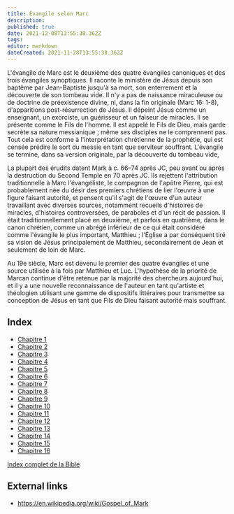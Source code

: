 ```yaml
---
title: Évangile selon Marc
description: 
published: true
date: 2021-12-08T13:55:38.362Z
tags: 
editor: markdown
dateCreated: 2021-11-28T13:55:38.362Z
---
```


L'évangile de Marc est le deuxième des quatre évangiles canoniques et des trois évangiles synoptiques. Il raconte le ministère de Jésus depuis son baptême par Jean-Baptiste jusqu'à sa mort, son enterrement et la découverte de son tombeau vide. Il n'y a pas de naissance miraculeuse ou de doctrine de préexistence divine, ni, dans la fin originale (Marc 16: 1-8), d'apparitions post-résurrection de Jésus. Il dépeint Jésus comme un enseignant, un exorciste, un guérisseur et un faiseur de miracles. Il se présente comme le Fils de l'homme. Il est appelé le Fils de Dieu, mais garde secrète sa nature messianique ; même ses disciples ne le comprennent pas. Tout cela est conforme à l'interprétation chrétienne de la prophétie, qui est censée prédire le sort du messie en tant que serviteur souffrant. L'évangile se termine, dans sa version originale, par la découverte du tombeau vide,

La plupart des érudits datent Mark à c. 66–74 après JC, peu avant ou après la destruction du Second Temple en 70 après JC. Ils rejettent l'attribution traditionnelle à Marc l'évangéliste, le compagnon de l'apôtre Pierre, qui est probablement née du désir des premiers chrétiens de lier l'œuvre à une figure faisant autorité, et pensent qu'il s'agit de l'œuvre d'un auteur travaillant avec diverses sources, notamment recueils d'histoires de miracles, d'histoires controversées, de paraboles et d'un récit de passion. Il était traditionnellement placé en deuxième, et parfois en quatrième, dans le canon chrétien, comme un abrégé inférieur de ce qui était considéré comme l'évangile le plus important, Matthieu ; l'Église a par conséquent tiré sa vision de Jésus principalement de Matthieu, secondairement de Jean et seulement de loin de Marc.

Au 19e siècle, Marc est devenu le premier des quatre évangiles et une source utilisée à la fois par Matthieu et Luc. L'hypothèse de la priorité de Marcan continue d'être retenue par la majorité des chercheurs aujourd'hui, et il y a une nouvelle reconnaissance de l'auteur en tant qu'artiste et théologien utilisant une gamme de dispositifs littéraires pour transmettre sa conception de Jésus en tant que Fils de Dieu faisant autorité mais souffrant.

## Index

- [Chapitre 1](/fr/Bible/Mark/1)
- [Chapitre 2](/fr/Bible/Mark/2)
- [Chapitre 3](/fr/Bible/Mark/3)
- [Chapitre 4](/fr/Bible/Mark/4)
- [Chapitre 5](/fr/Bible/Mark/5)
- [Chapitre 6](/fr/Bible/Mark/6)
- [Chapitre 7](/fr/Bible/Mark/7)
- [Chapitre 8](/fr/Bible/Mark/8)
- [Chapitre 9](/fr/Bible/Mark/9)
- [Chapitre 10](/fr/Bible/Mark/10)
- [Chapitre 11](/fr/Bible/Mark/11)
- [Chapitre 12](/fr/Bible/Mark/12)
- [Chapitre 13](/fr/Bible/Mark/13)
- [Chapitre 14](/fr/Bible/Mark/14)
- [Chapitre 15](/fr/Bible/Mark/15)
- [Chapitre 16](/fr/Bible/Mark/16)



[Index complet de la Bible](/fr/index/bible)


## External links

- https://en.wikipedia.org/wiki/Gospel_of_Mark